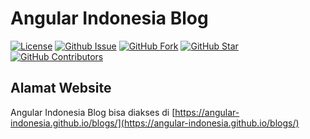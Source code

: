 # Angular Indonesia Blog

[![License](https://img.shields.io/github/license/angular-indonesia/blogs.svg?maxAge=3600)](https://github.com/angular-indonesia/blogs) 
[![Github Issue](https://img.shields.io/github/issues/angular-indonesia/blogs.svg?maxAge=3600)](https://github.com/angular-indonesia/blogs/issues) 
[![GitHub Fork](https://img.shields.io/github/forks/angular-indonesia/blogs.svg?maxAge=3600)](https://github.com/angular-indonesia/blogs/network) 
[![GitHub Star](https://img.shields.io/github/stars/angular-indonesia/blogs.svg?maxAge=3600)](https://github.com/angular-indonesia/blogs/stargazers) 
[![GitHub Contributors](https://img.shields.io/github/contributors/angular-indonesia/blogs.svg?maxAge=3600)](https://github.com/angular-indonesia/blogs/network/members)

## Alamat Website
Angular Indonesia Blog bisa diakses di [https://angular-indonesia.github.io/blogs/](https://angular-indonesia.github.io/blogs/)

